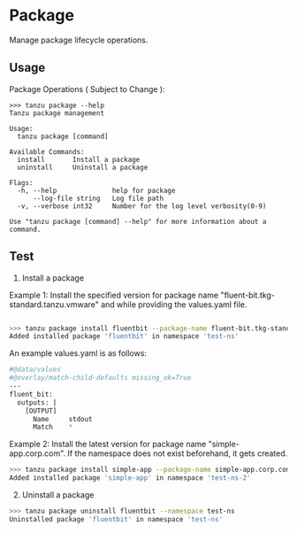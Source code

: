 # Package

Manage package lifecycle operations.

## Usage

Package Operations ( Subject to Change ):

```
>>> tanzu package --help
Tanzu package management

Usage:
  tanzu package [command]

Available Commands:
  install       Install a package
  uninstall     Uninstall a package

Flags:
  -h, --help              help for package
      --log-file string   Log file path
  -v, --verbose int32     Number for the log level verbosity(0-9)

Use "tanzu package [command] --help" for more information about a command.
```

## Test

1. Install a package

Example 1: Install the specified version for package name "fluent-bit.tkg-standard.tanzu.vmware" and while providing the values.yaml file.
```sh

>>> tanzu package install fluentbit --package-name fluent-bit.tkg-standard.tanzu.vmware --namespace test-ns --create-namespace --version 1.7.5-vmware1 --values-file values.yaml
Added installed package 'fluentbit' in namespace 'test-ns'
```

An example values.yaml is as follows:
```sh
#@data/values
#@overlay/match-child-defaults missing_ok=True
---
fluent_bit:
  outputs: |
    [OUTPUT]
      Name     stdout
      Match    *
```

Example 2: Install the latest version for package name "simple-app.corp.com". If the namespace does not exist beforehand, it gets created.
```sh
>>> tanzu package install simple-app --package-name simple-app.corp.com --namespace test-ns-2 --create-namespace
Added installed package 'simple-app' in namespace 'test-ns-2'
```

2. Uninstall a package

```sh
>>> tanzu package uninstall fluentbit --namespace test-ns
Uninstalled package 'fluentbit' in namespace 'test-ns'
```
